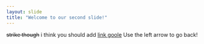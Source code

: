 ```yaml
---
layout: slide
title: "Welcome to our second slide!"
---
```

~~strike though~~ i think you should add [link goole](www.google.ca)
Use the left arrow to go back!
